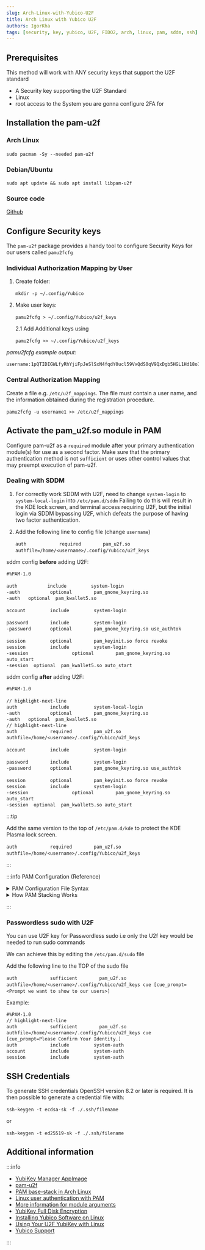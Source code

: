 ```yaml
---
slug: Arch-Linux-with-Yubico-U2F
title: Arch Linux with Yubico U2F
authors: IgorKha
tags: [security, key, yubico, U2F, FIDO2, arch, linux, pam, sddm, ssh]
---
```


## Prerequisites

This method will work with ANY security keys that support the U2F standard

* A Security key supporting the U2F Standard
* Linux
* root access to the System you are gonna configure 2FA for

<!--truncate-->
## Installation the pam-u2f

### Arch Linux

`sudo pacman -Sy --needed pam-u2f`

### Debian/Ubuntu

`sudo apt update && sudo apt install libpam-u2f`

### Source code

[Github](https://github.com/Yubico/pam-u2f)

## Configure Security keys

The `pam-u2f` package provides a handy tool to configure Security Keys for our users called `pamu2fcfg`

### Individual Authorization Mapping by User

1. Create folder:

    `mkdir -p ~/.config/Yubico`

2. Make user keys:

    `pamu2fcfg > ~/.config/Yubico/u2f_keys`

    2.1 Add Additional keys using

    `pamu2fcfg >> ~/.config/Yubico/u2f_keys`

_pamu2fcfg example output:_

 ```text title="~/.config/Yubico/u2f_keys"
 username:1pQTIDIGWLfyRhYjiFpJeSlSxN4fqdY0ucl59VxQdS0qV9QxDgb5HGL1Hd18o1gQ1wr9B3BP60tk4735JrIE7A==,KPMgCkrhND9yMKaImqwgywBVJlIHc8rDUVbMirXCG70X+bzld/a6HWOjaSlzUXinVp3yfofx96wgmSWkGX6poQ==,es256,+presence
 ```

### Central Authorization Mapping

Create a file e.g. `/etc/u2f_mappings`. The file must contain a user name, and the information obtained during the registration procedure.

`pamu2fcfg -u username1 >> /etc/u2f_mappings`

## Activate the pam_u2f.so module in PAM

Configure pam-u2f as a `required` module after your primary authentication module(s) for use as a second factor. Make sure that the primary authentication method is not `sufficient` or uses other control values that may preempt execution of pam-u2f.

### Dealing with SDDM

1. For correctly work SDDM with U2F, need to change `system-login` to `system-local-login` into `/etc/pam.d/sddm` Failing to do this will result in the KDE lock screen, and terminal access requiring U2F, but the initial login via SDDM bypassing U2F, which defeats the purpose of having two factor authentication.
2. Add the following line to config file (change `username`)

    `auth            required        pam_u2f.so authfile=/home/<username>/.config/Yubico/u2f_keys`

sddm config **before** adding U2F:

```text title="/etc/pam.d/sddm"
#%PAM-1.0

auth           include         system-login
-auth           optional        pam_gnome_keyring.so
-auth   optional  pam_kwallet5.so

account         include         system-login

password        include         system-login
-password       optional        pam_gnome_keyring.so use_authtok

session         optional        pam_keyinit.so force revoke
session         include         system-login
-session                optional        pam_gnome_keyring.so auto_start
-session  optional  pam_kwallet5.so auto_start
```

sddm config **after** adding U2F:

```text title="/etc/pam.d/sddm"
#%PAM-1.0

// highlight-next-line
auth            include         system-local-login
-auth           optional        pam_gnome_keyring.so
-auth   optional  pam_kwallet5.so
// highlight-next-line
auth            required        pam_u2f.so authfile=/home/<username>/.config/Yubico/u2f_keys

account         include         system-login

password        include         system-login
-password       optional        pam_gnome_keyring.so use_authtok

session         optional        pam_keyinit.so force revoke
session         include         system-login
-session                optional        pam_gnome_keyring.so auto_start
-session  optional  pam_kwallet5.so auto_start
```

:::tip

Add the same version to the top of `/etc/pam.d/kde` to protect the KDE Plasma lock screen.

`auth            required        pam_u2f.so authfile=/home/<username>/.config/Yubico/u2f_keys`

:::

:::info PAM Configuration (Reference)

<details>
  <summary>PAM Configuration File Syntax</summary>

The entries in the configuration file are in the format:

**`service-name module-type control-flag module-path module-options`**

---

**service-name** - Name of the service, for example, `ftp`, `login`, or `passwd`. An application can use different service names for the services that the application provides. For example, the Solaris secure shell daemon uses these service names: `sshd-none`, `sshd-password`, `sshd-kbdint`, `sshd-pubkey`, and `sshd-hostbased`. The service-name other is a predefined name that is used as a wildcard service-name. If a particular service-name is not found in the configuration file, the configuration for other is used.

**module-type** - The type of service, that is, auth, account, session, or password.

**control-flag** - Indicates the role of the module in determining the integrated success or failure value for the service. Valid control flags are binding, include, optional, required, requisite, and sufficient. See below how PAM Stacking Works for information on the use of these flags.

**module-path** - The path to the library object that implements the service. If the pathname is not absolute, the pathname is assumed to be relative to `/usr/lib/security/$ISA/`. Use the architecture-dependent macro $ISA to cause `libpam` to look in the directory for the particular architecture of the application.

**module-options** - Options that are passed to the service modules. A module's man page describes the options that are accepted by that module. Typical module options include `nowarn` and `debug`.
</details>

<details>
  <summary>How PAM Stacking Works</summary>

The control flag indicates the role that a PAM module plays in determining access to the service. The control flags and their effects are:

**Binding** – Success in meeting a binding module's requirements returns success immediately to the application if no previous required modules have failed. If these conditions are met, then no further execution of modules occurs. Failure causes a required failure to be recorded and the processing of modules to be continued.

**Include** – Adds lines from a separate PAM configuration file to be used at this point in the PAM stack. This flag does not control success or failure behaviors. When a new file is read, the PAM include stack is incremented. When the stack check in the new file finishes, the include stack value is decremented. When the end of a file is reached and the PAM include stack is 0, then the stack processing ends. The maximum number for the PAM include stack is 32.

**Optional** – Success in meeting an optional module's requirements is not necessary for using the service. Failure causes an optional failure to be recorded.

**Required** – Success in meeting a required module's requirements is necessary for using the service. Failure results in an error return after the remaining modules for this service have been executed. Final success for the service is returned only if no binding or required modules have reported failures.

**Requisite** – Success in meeting a requisite module's requirements is necessary for using the service. Failure results in an immediate error return with no further execution of modules. All requisite modules for a service must return success for the function to be able to return success to the application.

**Sufficient** – If no previous required failures have occurred, success in a sufficient module returns success to the application immediately with no further execution of modules. Failure causes an optional failure to be recorded.

The following two diagrams shows how access is determined in the integration process. The first diagram indicates how success or failure is recorded for each type of control flag. The second diagram shows how the integrated value is determined.

**_Effect of Control Flags_**

![img](./pam.run_stack1.png)

**_How Integrated Value Is Determined_**

![img](./pam.run_stack2.png)
</details>

:::

### Passwordless sudo with U2F

You can use U2F key for Passwordless sudo i.e only the U2f key would be needed to run sudo commands

We can achieve this by editing the `/etc/pam.d/sudo` file

Add the following line to the TOP of the sudo file

`auth            sufficient        pam_u2f.so authfile=/home/<username>/.config/Yubico/u2f_keys cue [cue_prompt=<Prompt we want to show to our users>]`

Example:

```text title="/etc/pam.d/sudo"
#%PAM-1.0
// highlight-next-line
auth            sufficient        pam_u2f.so authfile=/home/<username>/.config/Yubico/u2f_keys cue [cue_prompt=Please Confirm Your Identity.]
auth            include         system-auth
account         include         system-auth
session         include         system-auth

```

## SSH Credentials

To generate SSH credentials OpenSSH version 8.2 or later is required. It is then possible to generate a credential file with:

`ssh-keygen -t ecdsa-sk -f ./.ssh/filename`

or

`ssh-keygen -t ed25519-sk -f ./.ssh/filename`

## Additional information

:::info

* [YubiKey Manager AppImage](https://developers.yubico.com/yubikey-manager-qt/Releases/yubikey-manager-qt-latest-linux.AppImage)
* [pam-u2f](https://github.com/Yubico/pam-u2f)
* [PAM base-stack in Arch Linux](https://wiki.archlinux.org/title/PAM#PAM_base-stack)
* [Linux user authentication with PAM](https://wiki.archlinux.org/title/YubiKey#Linux_user_authentication_with_PAM)
* [More information for module arguments](https://github.com/Yubico/pam-u2f#module-arguments)
* [YubiKey Full Disk Encryption](https://github.com/agherzan/yubikey-full-disk-encryption)
* [Installing Yubico Software on Linux](https://support.yubico.com/hc/en-us/articles/360016649039-Installing-Yubico-Software-on-Linux)
* [Using Your U2F YubiKey with Linux](https://support.yubico.com/hc/en-us/articles/360013708900-Using-Your-U2F-YubiKey-with-Linux)
* [Yubico Support](https://support.yubico.com/)

:::
